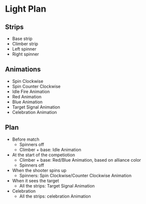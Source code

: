 # Light Plan

## Strips
* Base strip
* Climber strip
* Left spinner
* Right spinner
  
## Animations
  * Spin Clockwise
  * Spin Counter Clockwise
  * Idle Fire Animation
  * Red Animation
  * Blue Animation
  * Target Signal Animation
  * Celebration Animation
  
## Plan
  * Before match
    - Spinners off
    - Climber + base: Idle Animation
  * At the start of the competiotion
    - Climber + base: Red/Blue Animation, based on alliance color
    - Spinners off
  * When the shooter spins up
    - Spinners: Spin Clockwise/Counter Clockwise Animation
  * When it sees the target
    - All the strips: Target Signal Animation
  * Celebration
    - All the strips: celebration Animation  
